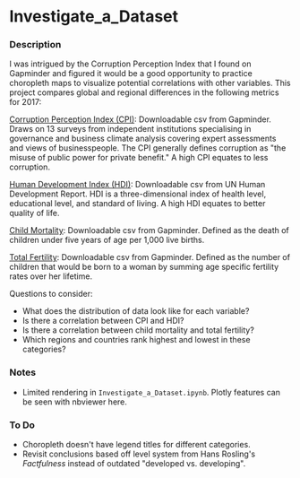 # Investigate_a_Dataset

### Description

I was intrigued by the Corruption Perception Index that I found on Gapminder and figured it would be a good opportunity to practice choropleth maps to visualize potential correlations with other variables. This project compares global and regional differences in the following metrics for 2017:

[Corruption Perception Index (CPI)](https://www.transparency.org/news/pressrelease/explanation_of_how_individual_country_scores_of_the_corruption_perceptions): Downloadable csv from Gapminder. Draws on 13 surveys from independent institutions specialising in governance and business climate analysis covering expert assessments and views of businesspeople. The CPI generally defines corruption as "the misuse of public power for private benefit." A high CPI equates to less corruption.

[Human Development Index (HDI)](http://hdr.undp.org/en/data#): Downloadable csv from UN Human Development Report. HDI is a three-dimensional index of health level, educational level, and standard of living. A high HDI equates to better quality of life.

[Child Mortality](https://www.gapminder.org/data/documentation/gd005/): Downloadable csv from Gapminder. Defined as the death of children under five years of age per 1,000 live births.

[Total Fertility](https://www.gapminder.org/data/documentation/gd008/): Downloadable csv from Gapminder. Defined as the number of children that would be born to a woman by summing age specific fertility rates over her lifetime.

Questions to consider:
* What does the distribution of data look like for each variable?
* Is there a correlation between CPI and HDI?
* Is there a correlation between child mortality and total fertility?
* Which regions and countries rank highest and lowest in these categories?

### Notes
* Limited rendering in `Investigate_a_Dataset.ipynb`. Plotly features can be seen with nbviewer here.

### To Do
* Choropleth doesn't have legend titles for different categories.
* Revisit conclusions based off level system from Hans Rosling's *Factfulness* instead of outdated "developed vs. developing".
